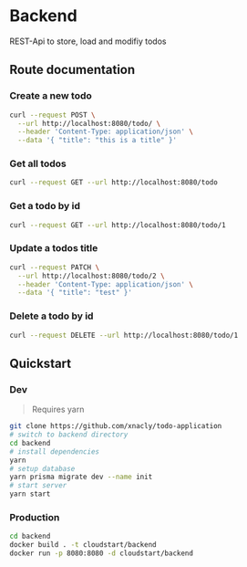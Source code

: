 # Backend

REST-Api to store, load and modifiy todos

## Route documentation

### Create a new todo

```bash
curl --request POST \
  --url http://localhost:8080/todo/ \
  --header 'Content-Type: application/json' \
  --data '{ "title": "this is a title" }'
```

### Get all todos

```bash
curl --request GET --url http://localhost:8080/todo
```

### Get a todo by id

```bash
curl --request GET --url http://localhost:8080/todo/1
```

### Update a todos title

```bash
curl --request PATCH \
  --url http://localhost:8080/todo/2 \
  --header 'Content-Type: application/json' \
  --data '{ "title": "test" }'
```

### Delete a todo by id

```bash
curl --request DELETE --url http://localhost:8080/todo/1
```

## Quickstart

### Dev

> Requires yarn

```bash
git clone https://github.com/xnacly/todo-application
# switch to backend directory
cd backend
# install dependencies
yarn
# setup database
yarn prisma migrate dev --name init
# start server
yarn start
```

### Production

```bash
cd backend
docker build . -t cloudstart/backend
docker run -p 8080:8080 -d cloudstart/backend
```
